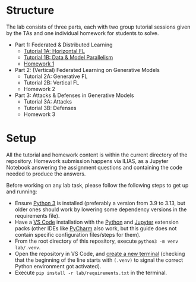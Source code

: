 # Structure

The lab consists of three parts, each with two group tutorial sessions given by the TAs and one individual homework for students to solve.

- Part 1: Federated & Distributed Learning
    - [Tutorial 1A: Horizontal FL](tutorial-1a/)
    - [Tutorial 1B: Data & Model Parallelism](tutorial-1b/)
    - [Homework 1](homework-1.ipynb)
- Part 2: (Vertical) Federated Learning on Generative Models
    - Tutorial 2A: Generative FL
    - Tutorial 2B: Vertical FL
    - Homework 2
- Part 3: Attacks & Defenses in Generative Models
    - Tutorial 3A: Attacks
    - Tutorial 3B: Defenses
    - Homework 3

# Setup

All the tutorial and homework content is within the current directory of the repository. Homework submission happens via ILIAS, as a Jupyter Notebook answering the assignment questions and containing the code needed to produce the answers.

Before working on any lab task, please follow the following steps to get up and running:
- Ensure [Python 3](https://www.python.org/downloads/) is installed (preferably a version from 3.9 to 3.13, but older ones should work by lowering some dependency versions in the requirements file).
- Have a [VS Code](https://code.visualstudio.com/Download) installation with the [Python](https://marketplace.visualstudio.com/items?itemName=ms-python.python) and [Jupyter](https://marketplace.visualstudio.com/items?itemName=ms-toolsai.jupyter) extension packs (other IDEs like [PyCharm](https://www.jetbrains.com/pycharm/download/) also work, but this guide does not contain specific configuration files/steps for them).
- From the root directory of this repository, execute `python3 -m venv lab/.venv`.
- Open the repository in VS Code, and [create a new terminal](https://code.visualstudio.com/docs/terminal/basics) (checking that the beginning of the line starts with `(.venv)` to signal the correct Python environment got activated).
- Execute `pip install -r lab/requirements.txt` in the terminal.
